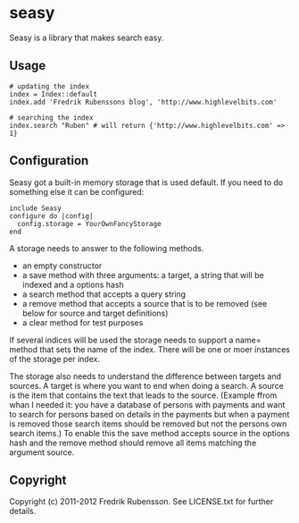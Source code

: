seasy
=====

Seasy is a library that makes search easy. 


Usage
-----

    # updating the index
    index = Index::default
    index.add 'Fredrik Rubenssons blog', 'http://www.highlevelbits.com'
    
    # searching the index
    index.search "Ruben" # will return {'http://www.highlevelbits.com' => 1}


Configuration
-------------

Seasy got a built-in memory storage that is used default. If you need to do something else it can be configured:

    include Seasy
    configure do |config|
      config.storage = YourOwnFancyStorage
    end

A storage needs to answer to the following methods.

* an empty constructor
* a save method with three arguments: a target, a string that will be indexed and a options hash
* a search method that accepts a query string
* a remove method that accepts a source that is to be removed (see below for source and target definitions)
* a clear method for test purposes

If several indices will be used the storage needs to support a name= method that sets the name of the index. There will be one or moer instances of the storage per index.

The storage also needs to understand the difference between targets and sources. A target is where you want to end when doing a search. A source is the item that contains the text that leads to the source. (Example ffrom whan I needed it: you have a database of persons with payments and want to search for persons based on details in the payments but when a payment is removed those search items should be removed but not the persons own search items.) To enable this the save method accepts source in the options hash and the remove method should remove all items matching the argument source.



Copyright
---------

Copyright (c) 2011-2012 Fredrik Rubensson. See LICENSE.txt for further details.


